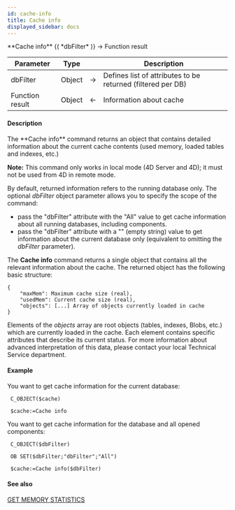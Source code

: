 ```yaml
---
id: cache-info
title: Cache info
displayed_sidebar: docs
---
```


<!--REF #_command_.Cache info.Syntax-->**Cache info** {( *dbFilter* )} -> Function result<!-- END REF-->
<!--REF #_command_.Cache info.Params-->
| Parameter | Type |  | Description |
| --- | --- | --- | --- |
| dbFilter | Object | -> | Defines list of attributes to be returned (filtered per DB) |
| Function result | Object | <- | Information about cache |

<!-- END REF-->

#### Description 

<!--REF #_command_.Cache info.Summary-->The **Cache info** command returns an object that contains detailed information about the current cache contents (used memory, loaded tables and indexes, etc.<!-- END REF-->)

**Note:** This command only works in local mode (4D Server and 4D); it must not be used from 4D in remote mode. 

By default, returned information refers to the running database only. The optional *dbFilter* object parameter allows you to specify the scope of the command:

* pass the "dbFilter" attribute with the "All" value to get cache information about all running databases, including components.
* pass the "dbFilter" attribute with a "" (empty string) value to get information about the current database only (equivalent to omitting the *dbFilter* parameter).

The **Cache info** command returns a single object that contains all the relevant information about the cache. The returned object has the following basic structure:

```RAW
{
    "maxMem": Maximum cache size (real),
    "usedMem": Current cache size (real),
    "objects": [...] Array of objects currently loaded in cache
}
```

Elements of the *objects* array are root objects (tables, indexes, Blobs, etc.) which are currently loaded in the cache. Each element contains specific attributes that describe its current status. For more information about advanced interpretation of this data, please contact your local Technical Service department. 

#### Example 

You want to get cache information for the current database:

```4d
 C_OBJECT($cache)

 $cache:=Cache info
```

You want to get cache information for the database and all opened components:

```4d
 C_OBJECT($dbFilter)

 OB SET($dbFilter;"dbFilter";"All")

 $cache:=Cache info($dbFilter)
```

#### See also 
[GET MEMORY STATISTICS](get-memory-statistics.md)  